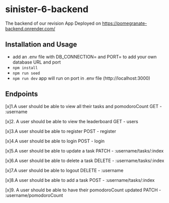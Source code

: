 # sinister-6-backend
The backend of our revision App
Deployed on https://pomegranate-backend.onrender.com/

## Installation and Usage
- add an .env file with DB_CONNECTION= and PORT= to add your own database URL and port
- `npm install`
- `npm run seed`
- `npm run dev` app will run on port in .env file (http://localhost:3000)

## Endpoints
[x]1.A user should be able to view all their tasks and pomodoroCount
GET - :username

[x]2. A user should be able to view the leaderboard
GET - users

[x]3.A user should be able to register
POST - register


[x]4.A user should be able to login
POST - login


[x]5.A user should be able to update a task
PATCH - :username/tasks/:index


[x]6.A user should be able to delete a task
DELETE - :username/tasks/:index

[x]7.A user should be able to logout
DELETE - :username

[x]8.A user should be able to add a task
POST - :username/tasks/:index

[x]9. A user should be able to have their pomodoroCount updated
PATCH - :username/pomodoroCount




